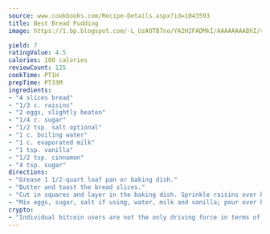 ```yaml
---
source: www.cookbooks.com/Recipe-Details.aspx?id=1043593
title: Best Bread Pudding
image: https://1.bp.blogspot.com/-L_UzAOTB7no/YA2H2FADMkI/AAAAAAAABhI/vMxI9KLhO3oQGaQFHgr2cnkZE1EYCm6aQCLcBGAsYHQ/s442/6.png

yield: 7
ratingValue: 4.5
calories: 180 calories
reviewCount: 125
cookTime: PT1H
prepTime: PT33M
ingredients:
- "4 slices bread"
- "1/3 c. raisins"
- "2 eggs, slightly beaten"
- "1/4 c. sugar"
- "1/2 tsp. salt optional"
- "1 c. boiling water"
- "1 c. evaporated milk"
- "1 tsp. vanilla"
- "1/2 tsp. cinnamon"
- "4 tsp. sugar"
directions:
- "Grease 1 1/2-quart loaf pan or baking dish."
- "Butter and toast the bread slices."
- "Cut in squares and layer in the baking dish. Sprinkle raisins over bread."
- "Mix eggs, sugar, salt if using, water, milk and vanilla; pour over bread and let stand 10 minutes. Mix 1/2 teaspoon of cinnamon and 4 teaspoons of sugar; sprinkle over top of bread pudding and bake in a 350u00b0 oven for 30 minutes."
crypto:
- "Individual bitcoin users are not the only driving force in terms of securing the bitcoin network."
---
```

